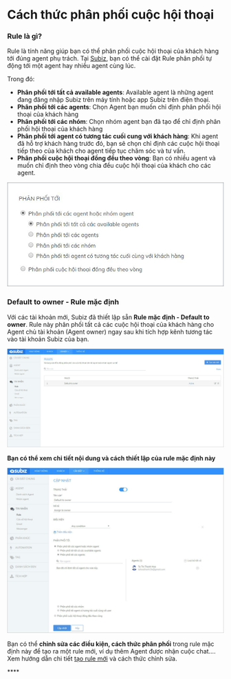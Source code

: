 # Cách thức phân phối cuộc hội thoại

### Rule là gì?

Rule là tính năng giúp bạn có thể phân phối cuộc hội thoại của khách hàng tới đúng agent phụ trách. Tại [Subiz](https://subiz.com/), bạn có thể cài đặt Rule phân phối tự động tới một agent hay nhiều agent cùng lúc. 

Trong đó:

* **Phân phối tới tất cả available agents**: Available agent là những agent đang đăng nhập Subiz trên máy tính hoặc app Subiz trên điện thoại. 
* **Phân phối tới các agents**: Chọn Agent bạn muốn chỉ định phân phối hội thoại của khách hàng
* **Phân phối tới các nhóm**: Chọn nhóm agent bạn đã tạo để chỉ định phân phối hội thoại của khách hàng
* **Phân phối tới agent có tương tác cuối cung với khách hàng**: Khi agent đã hỗ trợ khách hàng trước đó, bạn sẽ chọn chỉ định các cuộc hội thoại tiếp theo của khách cho agent tiếp tục chăm sóc và tư vấn.
* **Phân phối cuộc hội thoại đồng đều theo vòng**: Bạn có nhiều agent và muốn chỉ định theo vòng chia đều cuộc hội thoại của khách cho các agent. 

![](../../../.gitbook/assets/phan-phoi-toi.jpg)

### Default to owner - Rule mặc định

Với các tài khoản mới, Subiz đã thiết lập sẵn **Rule mặc định - Default to owner**. Rule này phân phối tất cả các cuộc hội thoại của khách hàng cho Agent chủ tài khoản \(Agent owner\) ngay sau khi tích hợp kênh tương tác vào tài khoản Subiz của bạn.

![Rule m&#x1EB7;c &#x111;&#x1ECB;nh ban &#x111;&#x1EA7;u](../../../.gitbook/assets/rule-mac-dinh-1.jpg)

**Bạn có thể xem chi tiết nội dung và cách thiết lập của rule mặc định này**

![Ch&#x1EC9;nh s&#x1EED;a n&#x1ED9;i dung Rule m&#x1EB7;c &#x111;&#x1ECB;nh](../../../.gitbook/assets/rule-mac-dinh-2.jpg)

Bạn có thể **chỉnh sửa các điều kiện, cách thức phân phối** trong rule mặc định này để tạo ra một rule mới, ví dụ thêm Agent được nhận cuộc chat…. Xem hướng dẫn chi tiết [tạo rule mới](https://subiz.gitbook.io/subiz-document/bat-dau-voi-subiz/untitled/untitled/untitled#buoc-1-dat-ten-va-mo-ta-rule) và cách thức chỉnh sửa.

\*\*\*\*



